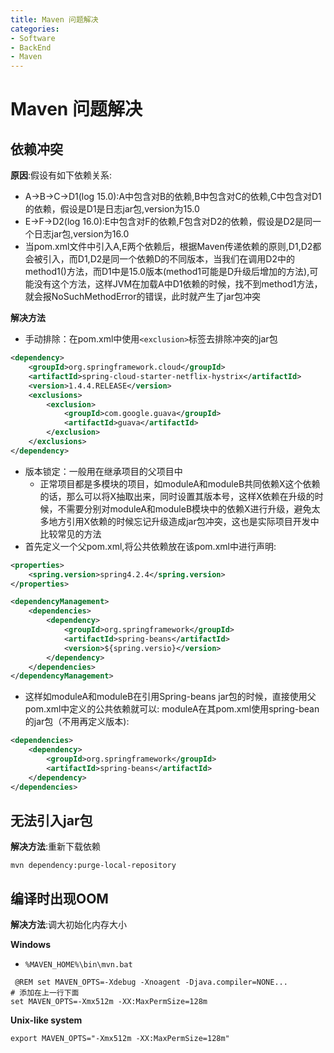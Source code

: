 ```yaml
---
title: Maven 问题解决
categories:
- Software
- BackEnd
- Maven
---
```

# Maven 问题解决

## 依赖冲突

**原因**:假设有如下依赖关系:

- A->B->C->D1(log 15.0):A中包含对B的依赖,B中包含对C的依赖,C中包含对D1的依赖，假设是D1是日志jar包,version为15.0
- E->F->D2(log 16.0):E中包含对F的依赖,F包含对D2的依赖，假设是D2是同一个日志jar包,version为16.0
- 当pom.xml文件中引入A,E两个依赖后，根据Maven传递依赖的原则,D1,D2都会被引入，而D1,D2是同一个依赖D的不同版本，当我们在调用D2中的method1()方法，而D1中是15.0版本(method1可能是D升级后增加的方法),可能没有这个方法，这样JVM在加载A中D1依赖的时候，找不到method1方法，就会报NoSuchMethodError的错误，此时就产生了jar包冲突

**解决方法**

- 手动排除：在pom.xml中使用`<exclusion>`标签去排除冲突的jar包

```xml
<dependency>
    <groupId>org.springframework.cloud</groupId>
    <artifactId>spring-cloud-starter-netflix-hystrix</artifactId>
    <version>1.4.4.RELEASE</version>
    <exclusions>
        <exclusion>
            <groupId>com.google.guava</groupId>
            <artifactId>guava</artifactId>
        </exclusion>
    </exclusions>
</dependency>
```

- 版本锁定：一般用在继承项目的父项目中
    - 正常项目都是多模块的项目，如moduleA和moduleB共同依赖X这个依赖的话，那么可以将X抽取出来，同时设置其版本号，这样X依赖在升级的时候，不需要分别对moduleA和moduleB模块中的依赖X进行升级，避免太多地方引用X依赖的时候忘记升级造成jar包冲突，这也是实际项目开发中比较常见的方法
- 首先定义一个父pom.xml,将公共依赖放在该pom.xml中进行声明:

```xml
<properties>
    <spring.version>spring4.2.4</spring.version>
</properties>

<dependencyManagement>
    <dependencies>
        <dependency>
            <groupId>org.springframework</groupId>
            <artifactId>spring-beans</artifactId>
            <version>${spring.versio}</version>
        </dependency>
    </dependencies>
</dependencyManagement>
```

- 这样如moduleA和moduleB在引用Spring-beans jar包的时候，直接使用父pom.xml中定义的公共依赖就可以:
    moduleA在其pom.xml使用spring-bean的jar包（不用再定义版本):

```xml
<dependencies>
    <dependency>
        <groupId>org.springframework</groupId>
        <artifactId>spring-beans</artifactId>
    </dependency>
</dependencies>
```

## 无法引入jar包

**解决方法**:重新下载依赖

```shell
mvn dependency:purge-local-repository
```

## 编译时出现OOM

**解决方法**:调大初始化内存大小

**Windows**

- `%MAVEN_HOME%\bin\mvn.bat`

```properties
 @REM set MAVEN_OPTS=-Xdebug -Xnoagent -Djava.compiler=NONE...
# 添加在上一行下面
set MAVEN_OPTS=-Xmx512m -XX:MaxPermSize=128m
```

**Unix-like system**

```shell
export MAVEN_OPTS="-Xmx512m -XX:MaxPermSize=128m"
```
